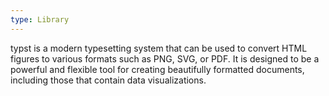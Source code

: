 ```yaml
---
type: Library
---
```


typst is a modern typesetting system that can be used to convert HTML figures to various formats such as PNG, SVG, or PDF. It is designed to be a powerful and flexible tool for creating beautifully formatted documents, including those that contain data visualizations.